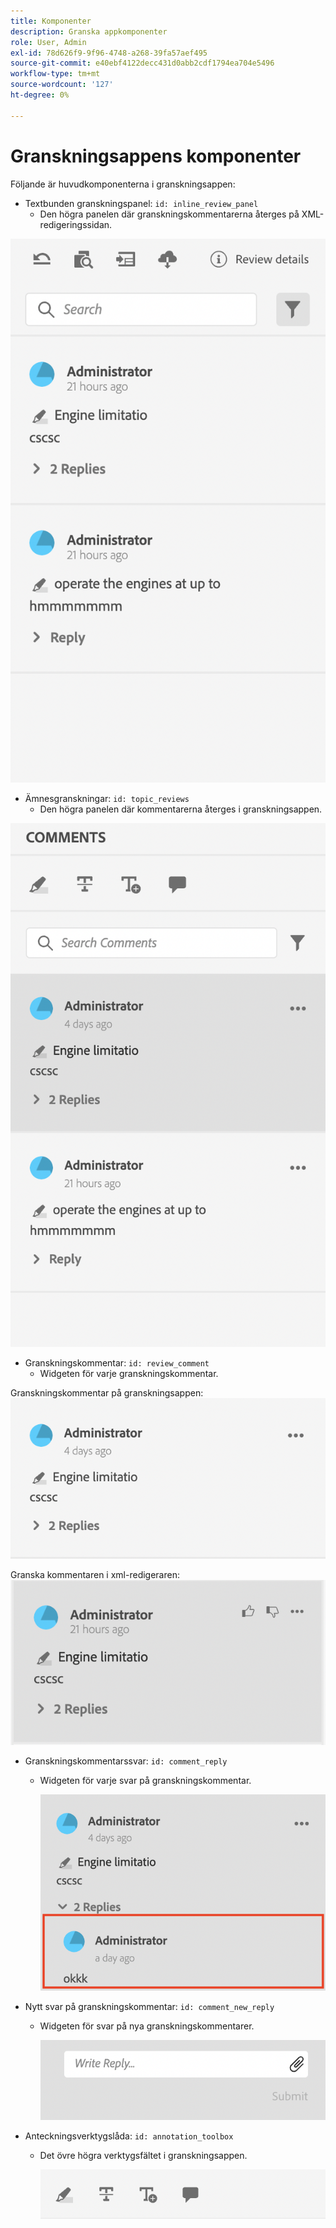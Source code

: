 ```yaml
---
title: Komponenter
description: Granska appkomponenter
role: User, Admin
exl-id: 78d626f9-9f96-4748-a268-39fa57aef495
source-git-commit: e40ebf4122decc431d0abb2cdf1794ea704e5496
workflow-type: tm+mt
source-wordcount: '127'
ht-degree: 0%

---
```


# Granskningsappens komponenter

Följande är huvudkomponenterna i granskningsappen:

- Textbunden granskningspanel: `id: inline_review_panel`
   - Den högra panelen där granskningskommentarerna återges på XML-redigeringssidan.

![Skärmbild på panelen Textbunden granskning](./imgs/inline_review.png)

- Ämnesgranskningar: `id: topic_reviews`
   - Den högra panelen där kommentarerna återges i granskningsappen.

![Skärmbild på panelen Ämnesgranskning](./imgs/topic_reviews.png)

- Granskningskommentar: `id: review_comment`
   - Widgeten för varje granskningskommentar.

Granskningskommentar på granskningsappen:
![Granska skärmbild för kommentarer](./imgs/review_comment.png)

Granska kommentaren i xml-redigeraren:
![Granska skärmbild för kommentarer](./imgs/review_comment_xmleditor.png)

- Granskningskommentarssvar: `id: comment_reply`
   - Widgeten för varje svar på granskningskommentar.

     ![Förhandsgranska kommentarsvar, skärmbild](./imgs/reply.png)

- Nytt svar på granskningskommentar: `id: comment_new_reply`
   - Widgeten för svar på nya granskningskommentarer.

     ![Nytt svar på granskningskommentar, bild](./imgs/new_reply.png)

- Anteckningsverktygslåda: `id: annotation_toolbox`
   - Det övre högra verktygsfältet i granskningsappen.

     ![Skärmbild för anteckningsverktygslåda](./imgs/annotation_toolbox.png)
